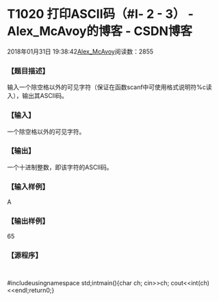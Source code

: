 # T1020 打印ASCII码（#Ⅰ- 2 - 3） - Alex_McAvoy的博客 - CSDN博客





2018年01月31日 19:38:42[Alex_McAvoy](https://me.csdn.net/u011815404)阅读数：2855








### 【题目描述】




输入一个除空格以外的可见字符（保证在函数scanf中可使用格式说明符%c读入），输出其ASCII码。

### 【输入】




一个除空格以外的可见字符。

### 【输出】




一个十进制整数，即该字符的ASCII码。

### 【输入样例】

A

### 【输出样例】

65

### 【源程序】


```cpp

```

```cpp

```
#include<iostream>usingnamespace std;intmain(){char ch;
	cin>>ch;
	cout<<int(ch)<<endl;return0;}



